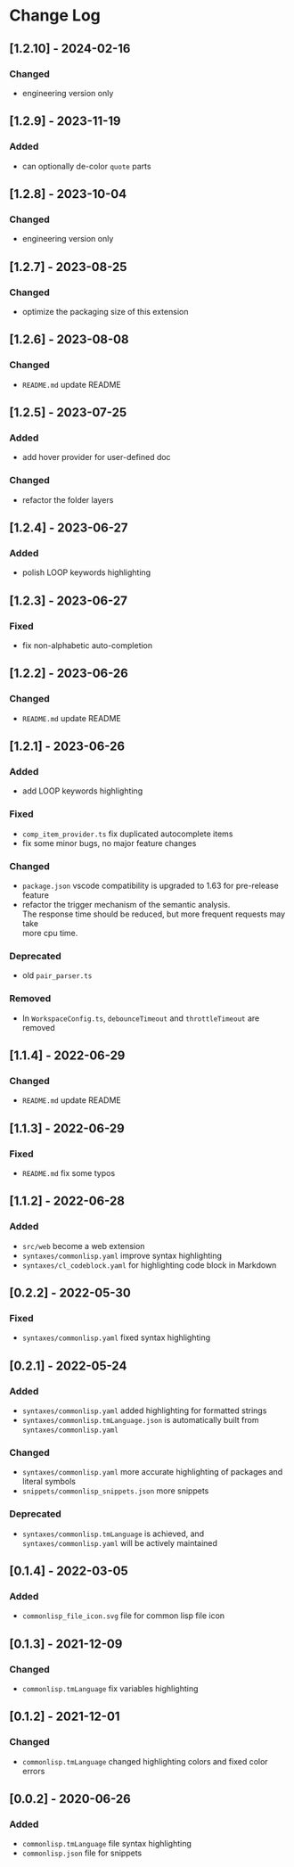 # Change Log

## [1.2.10] - 2024-02-16
### Changed
- engineering version only

## [1.2.9] - 2023-11-19
### Added
- can optionally de-color `quote` parts

## [1.2.8] - 2023-10-04
### Changed
- engineering version only

## [1.2.7] - 2023-08-25
### Changed
- optimize the packaging size of this extension

## [1.2.6] - 2023-08-08
### Changed
- `README.md` update README
## [1.2.5] - 2023-07-25
### Added
- add hover provider for user-defined doc

### Changed
- refactor the folder layers

## [1.2.4] - 2023-06-27
### Added
- polish LOOP keywords highlighting

## [1.2.3] - 2023-06-27
### Fixed
- fix non-alphabetic auto-completion

## [1.2.2] - 2023-06-26
### Changed
- `README.md` update README

## [1.2.1] - 2023-06-26
### Added
- add LOOP keywords highlighting

### Fixed
- `comp_item_provider.ts` fix duplicated autocomplete items
- fix some minor bugs, no major feature changes
  
### Changed  
- `package.json` vscode compatibility is upgraded to 1.63 for pre-release feature
- refactor the trigger mechanism of the semantic analysis.  
  The response time should be reduced, but more frequent requests may take  
  more cpu time.  
  
### Deprecated
- old `pair_parser.ts`

### Removed
- In `WorkspaceConfig.ts`, `debounceTimeout` and `throttleTimeout` are removed
  
## [1.1.4] - 2022-06-29
### Changed
- `README.md` update README

## [1.1.3] - 2022-06-29
### Fixed
- `README.md` fix some typos

## [1.1.2] - 2022-06-28
### Added
- `src/web` become a web extension
- `syntaxes/commonlisp.yaml` improve syntax highlighting
- `syntaxes/cl_codeblock.yaml` for highlighting code block in Markdown

## [0.2.2] - 2022-05-30
### Fixed
- `syntaxes/commonlisp.yaml` fixed syntax highlighting

## [0.2.1] - 2022-05-24
### Added
- `syntaxes/commonlisp.yaml` added highlighting for formatted strings
- `syntaxes/commonlisp.tmLanguage.json` is automatically built from `syntaxes/commonlisp.yaml`

### Changed
- `syntaxes/commonlisp.yaml` more accurate highlighting of packages and literal symbols
- `snippets/commonlisp_snippets.json` more snippets

### Deprecated
- `syntaxes/commonlisp.tmLanguage` is achieved, and `syntaxes/commonlisp.yaml` will be actively maintained

## [0.1.4] - 2022-03-05
### Added
- `commonlisp_file_icon.svg` file for common lisp file icon

## [0.1.3] - 2021-12-09
### Changed
- `commonlisp.tmLanguage` fix variables highlighting

## [0.1.2] - 2021-12-01
### Changed
- `commonlisp.tmLanguage` changed highlighting colors and fixed color errors

## [0.0.2] - 2020-06-26
### Added
- `commonlisp.tmLanguage` file syntax highlighting
- `commonlisp.json` file for snippets